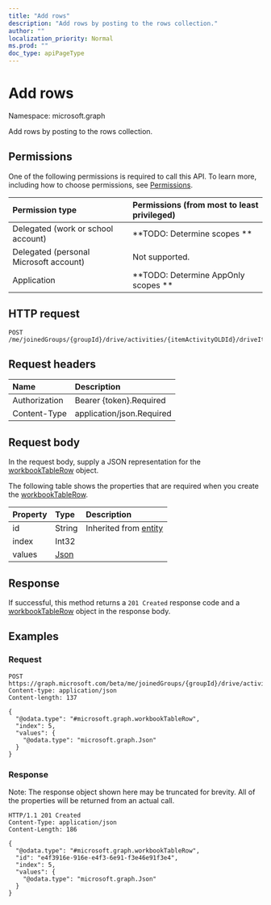 ```yaml
---
title: "Add rows"
description: "Add rows by posting to the rows collection."
author: ""
localization_priority: Normal
ms.prod: ""
doc_type: apiPageType
---
```


# Add rows

Namespace: microsoft.graph

Add rows by posting to the rows collection.

## Permissions
One of the following permissions is required to call this API. To learn more, including how to choose permissions, see [Permissions](/concepts/permissions-reference.md).

|Permission type|Permissions (from most to least privileged)|
|:---|:---|
|Delegated (work or school account)|**TODO: Determine scopes **|
|Delegated (personal Microsoft account)|Not supported.|
|Application|**TODO: Determine AppOnly scopes **|

## HTTP request
<!-- {
  "blockType": "ignored"
}
-->
``` http
POST /me/joinedGroups/{groupId}/drive/activities/{itemActivityOLDId}/driveItem/workbook/names/{workbookNamedItemId}/worksheet/tables/{workbookTableId}/rows/$ref
```

## Request headers
|Name|Description|
|:---|:---|
|Authorization|Bearer {token}.Required|
|Content-Type|application/json.Required|

## Request body
In the request body, supply a JSON representation for the [workbookTableRow](../resources/workbooktablerow.md) object.

The following table shows the properties that are required when you create the [workbookTableRow](../resources/workbooktablerow.md).

|Property|Type|Description|
|:---|:---|:---|
|id|String| Inherited from [entity](../resources/entity.md)|
|index|Int32||
|values|[Json](../resources/json.md)||



## Response
If successful, this method returns a `201 Created` response code and a [workbookTableRow](../resources/workbooktablerow.md) object in the response body.

## Examples

### Request
<!-- {
  "blockType": "request",
  "name": "create_workbooktablerow_from_"
}
-->
``` http
POST https://graph.microsoft.com/beta/me/joinedGroups/{groupId}/drive/activities/{itemActivityOLDId}/driveItem/workbook/names/{workbookNamedItemId}/worksheet/tables/{workbookTableId}/rows
Content-type: application/json
Content-length: 137

{
  "@odata.type": "#microsoft.graph.workbookTableRow",
  "index": 5,
  "values": {
    "@odata.type": "microsoft.graph.Json"
  }
}
```

### Response
Note: The response object shown here may be truncated for brevity. All of the properties will be returned from an actual call.
<!-- {
  "blockType": "response",
  "truncated": true,
  "@odata.type": "microsoft.graph.workbooktablerow"
}
-->
``` http
HTTP/1.1 201 Created
Content-Type: application/json
Content-Length: 186

{
  "@odata.type": "#microsoft.graph.workbookTableRow",
  "id": "e4f3916e-916e-e4f3-6e91-f3e46e91f3e4",
  "index": 5,
  "values": {
    "@odata.type": "microsoft.graph.Json"
  }
}
```


